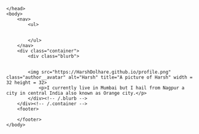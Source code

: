 
<html>
	<head>
		
	</head>
	<body>
		<nav>
    		<ul>
        		
        		
    		</ul>
		</nav>
		<div class="container">
    		<div class="blurb">
		
		
        	<img src="https://HarshDolhare.github.io/profile.png" class="author__avatar" alt="Harsh" title="A picture of Harsh" width = 32 height = 32>	
				<p>I currently live in Mumbai but I hail from Nagpur a city in central India also known as Orange city.</p>
    		</div><!-- /.blurb -->
		</div><!-- /.container -->
		<footer>
    		
		</footer>
	</body>
</html>
